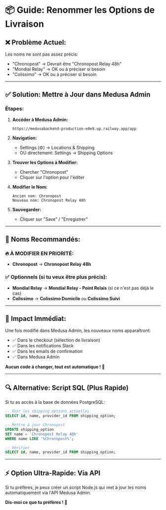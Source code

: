 # 📦 Guide: Renommer les Options de Livraison

## ❌ Problème Actuel:
Les noms ne sont pas assez précis:
- "Chronopost" → Devrait être "Chronopost Relay 48h"
- "Mondial Relay" → OK ou à préciser si besoin
- "Colissimo" → OK ou à préciser si besoin

---

## ✅ Solution: Mettre à Jour dans Medusa Admin

### Étapes:

1. **Accéder à Medusa Admin:**
   ```
   https://medusabackend-production-e0e9.up.railway.app/app
   ```

2. **Navigation:**
   - Settings (⚙️) → Locations & Shipping
   - OU directement: Settings → Shipping Options

3. **Trouver les Options à Modifier:**
   - Chercher "Chronopost"
   - Cliquer sur l'option pour l'éditer

4. **Modifier le Nom:**
   ```
   Ancien nom: Chronopost
   Nouveau nom: Chronopost Relay 48h
   ```

5. **Sauvegarder:**
   - Cliquer sur "Save" / "Enregistrer"

---

## 📝 Noms Recommandés:

### 🔥 À MODIFIER EN PRIORITÉ:
- **Chronopost** → **Chronopost Relay 48h**

### ✅ Optionnels (si tu veux être plus précis):
- **Mondial Relay** → **Mondial Relay - Point Relais** (si ce n'est pas déjà le cas)
- **Colissimo** → **Colissimo Domicile** ou **Colissimo Suivi**

---

## 🎯 Impact Immédiat:

Une fois modifié dans Medusa Admin, les nouveaux noms apparaîtront:
- ✅ Dans le checkout (sélection de livraison)
- ✅ Dans les notifications Slack
- ✅ Dans les emails de confirmation
- ✅ Dans Medusa Admin

**Aucun code à changer, tout est automatique ! 🚀**

---

## 🔍 Alternative: Script SQL (Plus Rapide)

Si tu as accès à la base de données PostgreSQL:

```sql
-- Voir les shipping options actuelles
SELECT id, name, provider_id FROM shipping_option;

-- Mettre à jour Chronopost
UPDATE shipping_option 
SET name = 'Chronopost Relay 48h' 
WHERE name LIKE '%Chronopost%';

-- Vérifier
SELECT id, name, provider_id FROM shipping_option;
```

---

## ⚡ Option Ultra-Rapide: Via API

Si tu préfères, je peux créer un script Node.js qui met à jour les noms automatiquement via l'API Medusa Admin.

**Dis-moi ce que tu préfères ! 🎯**
